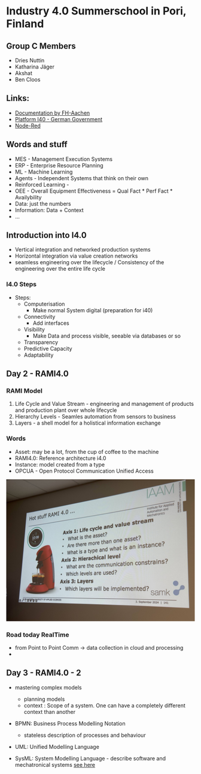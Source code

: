 # Industry 4.0 Summerschool in Pori, Finland

## Group C Members

- Dries Nuttin
- Katharina Jäger
- Akshat
- Ben Cloos

## Links:

- [Documentation by FH-Aachen](https://git.fh-aachen.de/lectures-material-wollert/hack-your-coffeemaschine/-/wikis/home)
- [Platform I40 - German Government](https://www.plattform-i40.de/IP/Navigation/EN/Home/home.html)
- [Node-Red](https://nodered.org)

## Words and stuff

- MES - Management Execution Systems
- ERP - Enterprise Resource Planning 
- ML - Machine Learning
- Agents - Independent Systems that think on their own
- Reinforced Learning - 
- OEE - Overall Equipment Effectiveness = Qual Fact * Perf Fact * Availybility
- Data: just the numbers
- Information: Data + Context
- ...

## Introduction into I4.0

- Vertical integration and networked production systems
- Horizontal integration via value creation networks 
- seamless engineering over the lifecycle / Consistency of the engineering over the entire life cycle

### I4.0 Steps

- Steps:
    - Computerisation
        - Make normal System digital (preparation for i40)
    - Connectivity
        - Add interfaces 
    - Visibility
        - Make Data and process visible, seeable via databases or so
    - Transparency
    - Predictive Capacity
    - Adaptability
    

## Day 2 - RAMI4.0

### RAMI Model

1. Life Cycle and Value Stream - engineering and management of products and production plant over whole lifecycle
1. Hierarchy Levels - Seamles automation from sensors to business
1. Layers - a shell model for a holistical information exchange

### Words

- Asset: may be a lot, from the cup of coffee to the machine
- RAMI4.0: Reference architecture i4.0
- Instance: model created from a type
- OPCUA - Open Protocol Communication Unified Access

![](./images/RAMI4.0_HotStuff.jpg)


### Road today RealTime

- from Point to Point Comm -> data collection in cloud and processing
- 

## Day 3 - RAMI4.0 - 2

- mastering complex models
    - planning models
    - context : Scope of a system. One can have a completely different context than another

- BPMN: Business Process Modelling Notation
    - stateless description of processes and behaviour

- UML: Unified Modelling Language
- SysML: System Modelling Language - describe software and mechatronical systems [see here](https://i40.fh-aachen.de/intranet/materials/additional/uml/index.html)

